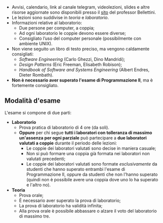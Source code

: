 - Avvisi, calendario, link al canale telegram, videolezioni, slides e altre risorse aggiornate sono disponibili presso il [sito](https://bellettini.di.unimi.it/ingsw.html) del professor Bellettini.
- Le lezioni sono suddivise in *teoria* e *laboratorio*.
- Informazioni relative al laboratorio:
    - Due persone per computer, a coppia;
    - Ad ogni laboratorio le coppie devono essere diverse;
    - Consigliato l’uso del computer personale (possibilmente con ambiente UNIX).
- Non viene seguito un libro di testo preciso, ma vengono caldamente consigliati:
    - *Software Engineering* (Carlo Ghezzi, Dino Mandridi);
    - *Design Patterns* (Eric Freeman, Elisabeth Robison);
    - *Handbook of Software and Systems Engineering* (Albert Endres, Dieter Rombath).
- **Non è necessario aver superato l'esame di Programmazione II**, ma è fortemente consigliato.

## Modalità d'esame

L'esame si compone di due parti:
- **Laboratorio**
    - Prova pratica di laboratorio di 4 ore (da soli).
    - **Oppure** per chi segue **tutti i laboratori con tolleranza di massimo un'assenza per ogni parziale** può partecipare a **due laboratori valutati a coppie** durante il periodo delle lezioni:
	    - Le coppie dei laboratori valutati sono decise in maniera casuale;
	    - Non si può formare una coppia già formata nei laboratori non valutati precedenti;
	    - Le coppie dei laboratori valutati sono formate *esclusivamente* da studenti che hanno superato entrambi l'esame di Programmazione II, oppure da studenti che non l'hanno superato (quindi non è possibile avere una coppia dove uno lo ha superato e l'altro no).
- **Teoria**
    - Prova orale;
    - È necessario aver superato la prova di laboratorio;
    - La prova di laboratorio ha validità infinita;
    - Alla prova orale è possibile abbassare o alzare il voto del laboratorio di massimo tre.